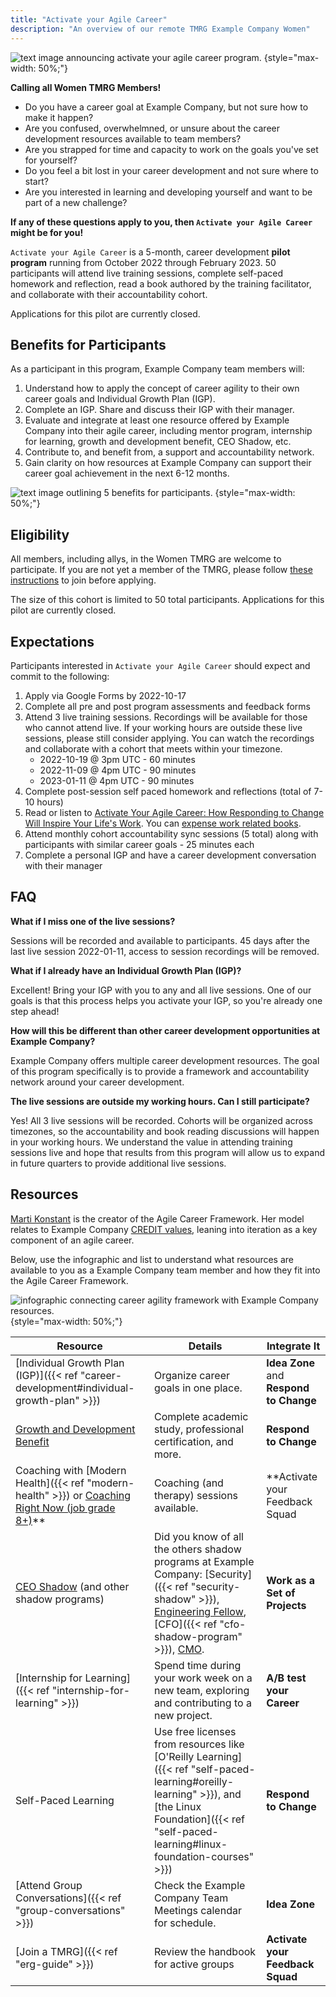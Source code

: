 ```yaml
---
title: "Activate your Agile Career"
description: "An overview of our remote TMRG Example Company Women"
---
```


![text image announcing activate your agile career program.](program-header.png)
{style="max-width: 50%;"}

**Calling all Women TMRG Members!**

- Do you have a career goal at Example Company, but not sure how to make it happen?
- Are you confused, overwhelmned, or unsure about the career development resources available to team members?
- Are you strapped for time and capacity to work on the goals you've set for yourself?
- Do you feel a bit lost in your career development and not sure where to start?
- Are you interested in learning and developing yourself and want to be part of a new challenge?

**If any of these questions apply to you, then `Activate your Agile Career` might be for you!**

`Activate your Agile Career` is a 5-month, career development **pilot program** running from October 2022 through February 2023. 50 participants will attend live training sessions, complete self-paced homework and reflection, read a book authored by the training facilitator, and collaborate with their accountability cohort.

Applications for this pilot are currently closed.

## Benefits for Participants

As a participant in this program, Example Company team members will:

1. Understand how to apply the concept of career agility to their own career goals and Individual Growth Plan (IGP).
1. Complete an IGP. Share and discuss their IGP with their manager.
1. Evaluate and integrate at least one resource offered by Example Company into their agile career, including mentor program, internship for learning, growth and development benefit, CEO Shadow, etc.
1. Contribute to, and benefit from, a support and accountability network.
1. Gain clarity on how resources at Example Company can support their career goal achievement in the next 6-12 months.

![text image outlining 5 benefits for participants.](program-benefits.png)
{style="max-width: 50%;"}

## Eligibility

All members, including allys, in the Women TMRG are welcome to participate. If you are not yet a member of the TMRG, please follow [these instructions](/handbook/company/culture/inclusion/tmrg-example_company-women/#how-to-join) to join before applying.

The size of this cohort is limited to 50 total participants. Applications for this pilot are currently closed.

## Expectations

Participants interested in `Activate your Agile Career` should expect and commit to the following:

1. Apply via Google Forms by 2022-10-17
1. Complete all pre and post program assessments and feedback forms
1. Attend 3 live training sessions. Recordings will be available for those who cannot attend live. If your working hours are outside these live sessions, please still consider applying. You can watch the recordings and collaborate with a cohort that meets within your timezone.
    - 2022-10-19 @ 3pm UTC - 60 minutes
    - 2022-11-09 @ 4pm UTC - 90 minutes
    - 2023-01-11  @ 4pm UTC - 90 minutes
1. Complete post-session self paced homework and reflections (total of 7-10 hours)
1. Read or listen to [Activate Your Agile Career: How Responding to Change Will Inspire Your Life's Work](https://www.amazon.com/Activate-Your-Agile-Career-Responding/dp/0998953121). You can [expense work related books](/handbook/finance/expenses/#-expense-policy-summary).
1. Attend monthly cohort accountability sync sessions (5 total) along with participants with similar career goals - 25 minutes each
1. Complete a personal IGP and have a career development conversation with their manager

## FAQ

**What if I miss one of the live sessions?**

Sessions will be recorded and available to participants. 45 days after the last live session 2022-01-11, access to session recordings will be removed.

**What if I already have an Individual Growth Plan (IGP)?**

Excellent! Bring your IGP with you to any and all live sessions. One of our goals is that this process helps you activate your IGP, so you're already one step ahead!

**How will this be different than other career development opportunities at Example Company?**

Example Company offers multiple career development resources. The goal of this program specifically is to provide a framework and accountability network around your career development.

**The live sessions are outside my working hours. Can I still participate?**

Yes! All 3 live sessions will be recorded. Cohorts will be organized across timezones, so the accountability and book reading discussions will happen in your working hours. We understand the value in attending training sessions live and hope that results from this program will allow us to expand in future quarters to provide additional live sessions.

## Resources

[Marti Konstant](https://www.martikonstant.com/) is the creator of the Agile Career Framework. Her model relates to Example Company [CREDIT values](/handbook/values/), leaning into iteration as a key component of an agile career.

Below, use the infographic and list to understand what resources are available to you as a Example Company team member and how they fit into the Agile Career Framework.

![infographic connecting career agility framework with Example Company resources.](agility-at-example_company.jpg)
{style="max-width: 50%;"}

| Resource | Details | Integrate It |
| ---------- | ------------ | ------------ |
| [Individual Growth Plan (IGP)]({{< ref "career-development#individual-growth-plan" >}}) | Organize career goals in one place. | **Idea Zone** and **Respond to Change** |
| [Growth and Development Benefit](/handbook/total-rewards/benefits/general-and-entity-benefits/growth-and-development) | Complete academic study, professional certification, and more. | **Respond to Change** |
| Coaching with [Modern Health]({{< ref "modern-health" >}}) or [Coaching Right Now (job grade 8+)](/handbook/total-rewards/benefits/general-and-entity-benefits/growth-and-development#professional-coaching)**| Coaching (and therapy) sessions available. | **Activate your Feedback Squad |
| [CEO Shadow](/handbook/ceo/shadow) (and other shadow programs) | Did you know of all the others shadow programs at Example Company: [Security]({{< ref "security-shadow" >}}), [Engineering Fellow](/handbook/engineering/fellow/shadow/), [CFO]({{< ref "cfo-shadow-program" >}}), [CMO](/handbook/marketing/cmo-shadow/). | **Work as a Set of Projects** |
| [Internship for Learning]({{< ref "internship-for-learning" >}}) | Spend time during your work week on a new team, exploring and contributing to a new project. | **A/B test your Career** |
| Self-Paced Learning | Use free licenses from resources like [O'Reilly Learning]({{< ref "self-paced-learning#oreilly-learning" >}}), and [the Linux Foundation]({{< ref "self-paced-learning#linux-foundation-courses" >}})  | **Respond to Change** |
| [Attend Group Conversations]({{< ref "group-conversations" >}}) | Check the Example Company Team Meetings calendar for schedule. | **Idea Zone** |
| [Join a TMRG]({{< ref "erg-guide" >}}) | Review the handbook for active groups | **Activate your Feedback Squad** |
